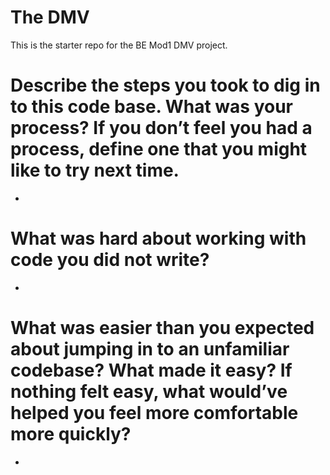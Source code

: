 # The DMV

This is the starter repo for the BE Mod1 DMV project.

# Describe the steps you took to dig in to this code base. What was your process? If you don’t feel you had a process, define one that you might like to try next time.
*   

# What was hard about working with code you did not write?
*   

# What was easier than you expected about jumping in to an unfamiliar codebase? What made it easy? If nothing felt easy, what would’ve helped you feel more comfortable more quickly?

*  